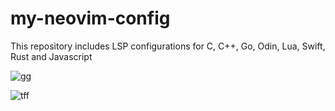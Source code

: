 # my-neovim-config

This repository includes LSP configurations for C, C++, Go, Odin, Lua,
Swift, Rust and Javascript

![gg](https://github.com/osag1e/my-neovim-config/blob/main/images/gg.png)

![tff](https://github.com/osag1e/my-neovim-config/blob/main/images/tff.png)




